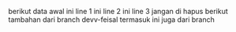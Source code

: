 berikut data awal
ini line 1 
ini line 2 
ini line 3 jangan di hapus
berikut tambahan dari branch devv-feisal
termasuk ini juga dari branch

